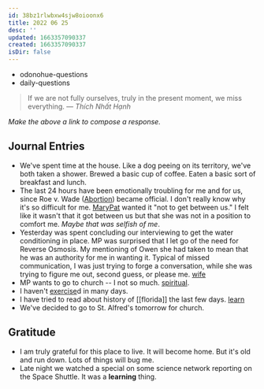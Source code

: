 ```yaml
---
id: 38bz1rlwbxw4sjw8oioonx6
title: 2022 06 25
desc: ''
updated: 1663357090337
created: 1663357090337
isDir: false
---
```

- odonohue-questions
- daily-questions
> If we are not fully ourselves, truly in the present moment, we miss everything.
> — <cite>Thích Nhất Hạnh</cite>

*Make the above a link to compose a response.*
## Journal Entries
-  We've spent time at the house. Like a dog peeing on its territory, we've both taken a shower. Brewed a basic cup of coffee. Eaten a basic sort of breakfast and lunch. 
- The last 24 hours have been emotionally troubling for me and for us, since Roe v. Wade ([Abortion](Abortion.md)) became official. I don't really know why it's so difficult for me. [MaryPat](MaryPat.md) wanted it "not to get between us." I felt like it wasn't that it got between us but that she was not in a position to comfort me. *Maybe that was selfish of me*.
- Yesterday was spent concluding our interviewing to get the water conditioning in place. MP was surprised that I let go of the need for Reverse Osmosis. My mentioning of Owen she had taken to mean that he was an authority for me in wanting it. Typical of missed communication, I was just trying to forge a conversation, while she was trying to figure me out, second guess, or please me. [wife](wife.md)
- MP wants to go to church -- I not so much. [spiritual](spiritual.md).
- I haven't [exercise](exercise.md)d in many days.
- I have tried to read about history of [[florida]] the last few days. [learn](learn.md)
- We've decided to go to St. Alfred's tomorrow for church.

## Gratitude
- I am truly grateful for this place to live. It will become home. But it's old and run down. Lots of things will bug me.
- Late night we watched a special on some science network reporting on the Space Shuttle. It was a **learning** thing. 



